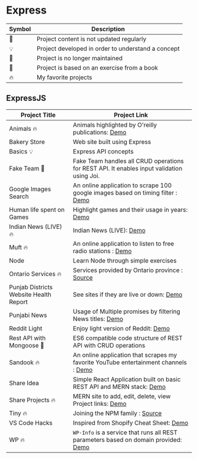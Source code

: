 # Express

| Symbol | Description                                        |
| ------ | -------------------------------------------------- |
| 👶     | Project content is not updated regularly           |
| 💡     | Project developed in order to understand a concept |
| 📕     | Project is no longer maintained                    |
| 📝     | Project is based on an exercise from a book        |
| 🔥     | My favorite projects                               |

## ExpressJS

| Project Title                          | Project Link                                                                                                                    |
| -------------------------------------- | ------------------------------------------------------------------------------------------------------------------------------- |
| Animals 🔥                             | Animals highlighted by O'reilly publications: [Demo](https://oreilly-animals.herokuapp.com/)                                    |
| Bakery Store                           | Web site built using Express                                                                                                    |
| Basics 💡                              | Express API concepts                                                                                                            |
| Fake Team 📝                           | Fake Team handles all CRUD operations for REST API. It enables input validation using Joi.                                      |
| Google Images Search                   | An online application to scrape 100 google images based on timing filter : [Demo](https://google-images-scraper.herokuapp.com/) |
| Human life spent on Games              | Highlight games and their usage in years: [Demo](https://human-life-spent-on-games.herokuapp.com/)                              |
| Indian News (LIVE) 🔥                  | Indian News (LIVE): [Demo](https://indian-news-live.herokuapp.com/)                                                             |
| Muft 🔥                                | An online application to listen to free radio stations : [Demo](https://muft.herokuapp.com/)                                    |
| Node                                   | Learn Node through simple exercises                                                                                             |
| Ontario Services 🔥                    | Services provided by Ontario province : [Source](https://ontario-services.herokuapp.com)                                        |
| Punjab Districts Website Health Report | See sites if they are live or down: [Demo](https://punjab-districts.herokuapp.com/)                                             |
| Punjabi News                           | Usage of Multiple promises by filtering News titles: [Demo](https://punjabi-news.herokuapp.com/)                                |
| Reddit Light                           | Enjoy light version of Reddit: [Demo](https://reddit-light.herokuapp)                                                           |
| Rest API with Mongoose 📝              | ES6 compatible code structure of REST API with CRUD operations                                                                  |
| Sandook 🔥                             | An online application that scrapes my favorite YouTube entertainment channels : [Demo](https://sandook.herokuapp.com/)          |
| Share Idea                             | Simple React Application built on basic REST API and MERN stack: [Demo](https://discuss-idea.herokuapp.com/)                    |
| Share Projects 🔥                      | MERN site to add, edit, delete, view Project links: [Demo](https://share-projects.herokuapp.com/)                               |
| Tiny 🔥                                | Joining the NPM family : [Source](https://www.npmjs.com/package/@tpkahlon/tiny)                                                 |
| VS Code Hacks                          | Inspired from Shopify Cheat Sheet: [Demo](https://vscode-hacks.herokuapp.com/)                                                  |
| WP 🔥                                  | `WP-Info` is a service that runs all REST parameters based on domain provided: [Demo](https://wp-info.herokuapp.com/)           |
